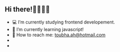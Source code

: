 ## Hi there!👩🏽‍💻🌸

- 💻 I’m currently studying frontend developement.
- 🌺 I’m currently learning javascript!
- 📩 How to reach me: toubha.ah@hotmail.com
- 
- 

